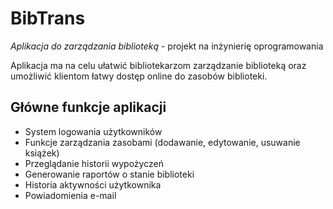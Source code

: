 # BibTrans

*Aplikacja do zarządzania biblioteką* - projekt na inżynierię oprogramowania

Aplikacja ma na celu ułatwić bibliotekarzom zarządzanie biblioteką oraz umożliwić klientom łatwy dostęp online do zasobów biblioteki.

## Główne funkcje aplikacji

- System logowania użytkowników
- Funkcje zarządzania zasobami (dodawanie, edytowanie, usuwanie książek)
- Przeglądanie historii wypożyczeń
- Generowanie raportów o stanie biblioteki
- Historia aktywności użytkownika
- Powiadomienia e-mail
